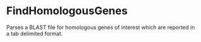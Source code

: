 # FindHomologousGenes
Parses a BLAST file for homologous genes of interest which are reported in a tab delimited format.
